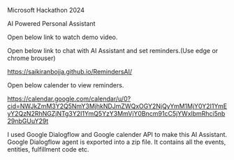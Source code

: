 Microsoft Hackathon 2024

AI Powered Personal Assistant

Open below link to watch demo video.

Open below link to chat with AI Assistant and set reminders.(Use edge or chrome brouser)

https://saikiranbojja.github.io/RemindersAI/

Open below calender to view reminders.

https://calendar.google.com/calendar/u/0?cid=NWJkZmM3Y2Q5NmY3MjhkNDJmZWQxOGY2NjQyYmM1MjY0Y2I1YmEyY2QzN2RhNGZjNTg3Y2I1YmQ5YzY3MmVjY0Bncm91cC5jYWxlbmRhci5nb29nbGUuY29t

I used Google Dialogflow and Google calender API to make this AI Assistant.
Google Dialogflow agent is exported into a zip file. It contains all the events, entities, fulfillment code etc.

